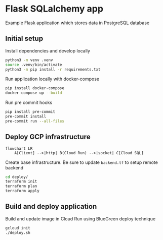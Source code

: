 # Flask SQLalchemy app

Example Flask application which stores data in PostgreSQL database

## Initial setup

Install dependencies and develop locally

```bash
python3 -m venv .venv
source .venv/bin/activate
python3 -m pip install -r requirements.txt
```

Run application locally with docker-compose

```bash
pip install docker-compose
docker-compose up --build
```

Run pre commit hooks

```bash
pip install pre-commit
pre-commit install
pre-commit run --all-files
```

## Deploy GCP infrastructure

```mermaid
flowchart LR
    A[Client] -->|http| B(Cloud Run) -->|socket| C[Cloud SQL]
```

Create base infrastructure. Be sure to update `backend.tf` to setup remote backend

```bash
cd deploy/
terraform init
terraform plan
terraform apply
```

## Build and deploy application

Build and update image in Cloud Run using BlueGreen deploy technique

```bash
gcloud init
./deploy.sh
```
